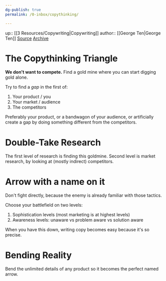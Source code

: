 ```yaml
---
dg-publish: true
permalink: /0-inbox/copythinking/

---
```


up:: [[3 Resources/Copywriting\|Copywriting]]
author:: [[George Ten\|George Ten]]
[Source](https://twitter.com/GrammarHippy/status/1602286016936947723)
[Archive](https://web.archive.org/web/20221213100848/https://twitter.com/GrammarHippy/status/1602286016936947723)

# The Copythinking Triangle
**We don't want to compete.** Find a gold mine where you can start digging gold alone.

Try to find a *gap* in the first of:
1. Your product / you
2. Your market / audience
3. The competitors

Preferably your product, or a bandwagon of your audience, or artificially create a gap by doing something different from the competitors.

# Double-Take Research
The first level of research is finding this goldmine.
Second level is market research, by looking at (mostly indirect) competitors.

# Arrow with a name on it
Don't fight directly, because the enemy is already familiar with those tactics.

Choose your battlefield on two levels:
1. Sophistication levels (most marketing is at highest levels)
2. Awareness levels: unaware vs problem aware vs solution aware

When you have this down, writing copy becomes easy because it's so precise.

# Bending Reality
Bend the unlimited details of any product so it becomes the perfect named arrow.